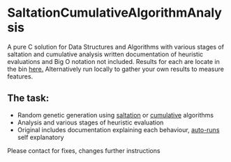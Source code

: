 # SaltationCumulativeAlgorithmAnalysis

<p>A pure C solution for Data Structures and Algorithms with various stages of saltation and cumulative analysis written documentation of heuristic evaluations and Big O notation not included. Results for each are locate in the bin <a href="https://github.com/fabianfranklinhuffstead/saltationCumulativeAlgorithmAnalysis/tree/master/bin">here.</a> Alternatively run locally to gather your own results to measure features.</p>

<h2>The task: </h2>
<ul>
  <li>Random genetic generation using <a href="https://en.oxforddictionaries.com/definition/saltation">saltation</a> or <a href="https://en.oxforddictionaries.com/definition/cumulative">cumulative</a> algorithms</li>
  <li>Analysis and various stages of heuristic evaluation</li>
  <li>Original includes documentation explaining each behaviour, <a href="https://github.com/fabianfranklinhuffstead/saltationCumulativeAlgorithmAnalysis/blob/master/autoRun.c">auto-runs</a> self explanatory</li>
</ul>

<p>Please contact for fixes, changes further instructions</p>
